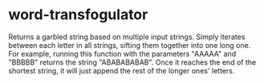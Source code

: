 # word-transfogulator
Returns a garbled string based on multiple input strings.
Simply iterates between each letter in all strings, sifting them together into one long one.
For example, running this function with the parameters "AAAAA" and 
"BBBBB" returns the string "ABABABABAB".
Once it reaches the end of the shortest string, it will just append the
rest of the longer ones' letters.
